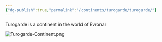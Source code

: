 ```yaml
---
{"dg-publish":true,"permalink":"/continents/turogarde/turogarde/"}
---
```


Turogarde is a continent in the world of Evronar

![Turogarde-Continent.png](/img/user/Images/Continents/Turogarde-Continent.png)

